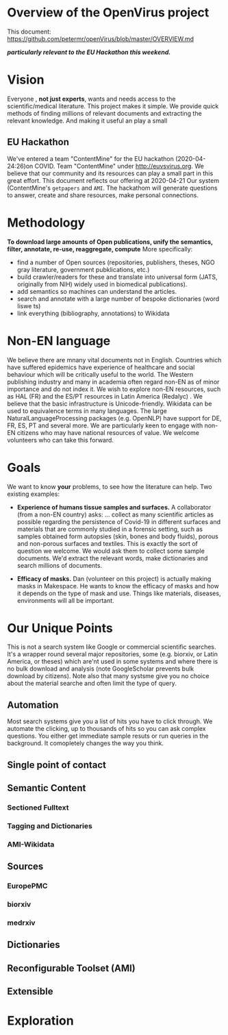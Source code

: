 # Overview of the OpenVirus project
This document: https://github.com/petermr/openVirus/blob/master/OVERVIEW.md

***particularly relevant to the EU Hackathon this weekend.***

# Vision
Everyone , **not just experts**, wants and needs access to the scientific/medical literature. 
This project makes it simple. We provide quick methods of finding millions of relevant documents and extracting the relevant knowledge.
And making it useful
an play a small 
## EU Hackathon

We've entered a team "ContentMine" for the EU hackathon (2020-04-24:26)on COVID. Team "ContentMine" under http://euvsvirus.org. We believe that our community and its resources can play a small part in this great effort. This document reflects our offering at 2020-04-21 Our system (ContentMine's `getpapers` and `AMI`. The hackathom will generate questions to answer, create and share resources, make personal connections. 
# Methodology
**To download large amounts of Open publications, unify the semantics, filter, annotate, re-use, reaggregate, compute**
More specifically:
* find a number of Open sources (repositories, publishers, theses, NGO gray literature, government pubklications, etc.)
* build crawler/readers for these and translate into universal form (JATS, originally from NIH) widely used in biomedical publications). 
* add semantics so machines can understand the articles.
* search and annotate with a large number of bespoke dictionaries (word liswe ts)
* link everything (bibliography, annotations) to Wikidata

# Non-EN language
We believe there are mnany vital documents not in English. Countries which have suffered epidemics have experience of healthcare and social behaviour which will be critically useful to the world. The Western publishing industry and many in academia often regard non-EN as of minor importance and do not index it.
We wish to explore non-EN resources, such as HAL (FR) and the ES/PT resources in Latin America (Redalyc) . We believe that the basic infrastructure is Unicode-friendly. Wikidata can be used to equivalence terms in many languages. The large NaturalLanguageProcessing packages (e.g. OpenNLP) have support for DE, FR, ES, PT and several more.
We are particularly keen to engage with non-EN citizens who may have national resources of value. 
We welcome volunteers who can take this forward.

# Goals
We want to know **your** problems, to see how the literature can help. Two existing examples:
* **Experience of humans tissue samples and surfaces.**
A collaborator (from a non-EN country) asks:
<quote>... collect as many scientific articles as possible regarding the persistence of Covid-19 in different surfaces and materials that are commonly studied in a forensic setting, such as samples obtained form autopsies (skin, bones and body fluids), porous and non-porous surfaces and textiles.</quote>
This is exactly the sort of question we welcome. We would ask them to collect some sample documents. We'd extract the relevant words, make dictionaries and search millions of documents.

* **Efficacy of masks.**
Dan (volunteer on this project) is actually making masks in Makespace. He wants to know the efficacy of masks and how it depends on the type of mask and use. Things like materials, diseases, environments will all be important.

# Our Unique Points
This is not a search system like Google or commercial scientific searches. It's a wrapper round several major repositories, some (e.g. biorxiv, or Latin America, or theses) which are'nt used in some systems and where there is no bulk download and analysis (note GoogleScholar prevents bulk download by citizens). Note also that many systsme give you no choice about the material searche and often limit the type of query.

## Automation
Most search systems give you a list of hits you have to click through. We automate the clicking, up to thousands of hits so you can ask complex questions. You either get immediate sample resuts or run queries in the background. It comopletely changes the way you think.
## Single point of contact
## Semantic Content
### Sectioned Fulltext
### Tagging and Dictionaries
### AMI-Wikidata 
## Sources
### EuropePMC
### biorxiv
### medrxiv
## Dictionaries
## Reconfigurable Toolset (AMI)
## Extensible
# Exploration


